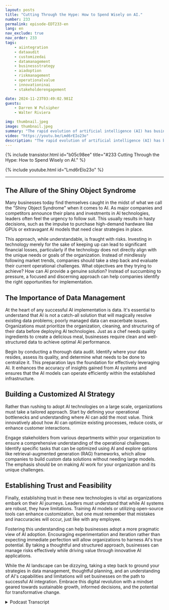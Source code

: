 ```yaml
---
layout: posts
title: "Cutting Through the Hype: How to Spend Wisely on AI."
number: 233
permalink: episode-EDT233-en
lang: en
nav_exclude: true
nav_order: 233
tags:
    - aiintegration
    - dataaudit
    - customizedai
    - datamanagement
    - businessstrategy
    - aiadoption
    - riskmanagement
    - operationalvalue
    - innovationinai
    - stakeholderengagement

date: 2024-11-23T03:49:02.981Z
guests:
    - Darren W Pulsipher
    - Walter Riviera

img: thumbnail.jpeg
image: thumbnail.jpeg
summary: "The rapid evolution of artificial intelligence (AI) has businesses buzzing with excitement and anxiety. In this episode, Darren and guest Walter Riviera explore the nuances of AI adoption, the pressure to adopt the latest technological trends, and the foundational steps that organizations can take to ensure they derive real value from AI initiatives."
video: "https://youtu.be/Lmd6rEIo23o"
description: "The rapid evolution of artificial intelligence (AI) has businesses buzzing with excitement and anxiety. In this episode, Darren and guest Walter Riviera explore the nuances of AI adoption, the pressure to adopt the latest technological trends, and the foundational steps that organizations can take to ensure they derive real value from AI initiatives."
---
```


<div>
{% include transistor.html id="b05c98ee" title="#233 Cutting Through the Hype: How to Spend Wisely on AI." %}

{% include youtube.html id="Lmd6rEIo23o" %}
</div>

---

## The Allure of the Shiny Object Syndrome

Many businesses today find themselves caught in the midst of what we call the "Shiny Object Syndrome" when it comes to AI. As major companies and competitors announce their plans and investments in AI technologies, leaders often feel the urgency to follow suit. This usually results in hasty decisions, such as the impulse to purchase high-demand hardware like GPUs or extravagant AI models that need clear strategies in place.

This approach, while understandable, is fraught with risks. Investing in technology merely for the sake of keeping up can lead to significant financial losses, particularly if the technology does not directly align with the unique needs or goals of the organization. Instead of mindlessly following market trends, companies should take a step back and evaluate their current operational challenges. What objectives are they trying to achieve? How can AI provide a genuine solution? Instead of succumbing to pressure, a focused and discerning approach can help companies identify the right opportunities for implementation.

## The Importance of Data Management

At the heart of any successful AI implementation is data. It's essential to understand that AI is not a catch-all solution that will magically resolve existing data problems; poorly managed data can exacerbate issues. Organizations must prioritize the organization, cleaning, and structuring of their data before deploying AI technologies. Just as a chef needs quality ingredients to create a delicious meal, businesses require clean and well-structured data to achieve optimal AI performance.

Begin by conducting a thorough data audit. Identify where your data resides, assess its quality, and determine what needs to be done to centralize it. This preparation lays the foundation for effectively leveraging AI. It enhances the accuracy of insights gained from AI systems and ensures that the AI models can operate efficiently within the established infrastructure.

## Building a Customized AI Strategy

Rather than rushing to adopt AI technologies on a large scale, organizations must take a tailored approach. Start by defining your operational bottlenecks and understanding where AI can add the most value. Think innovatively about how AI can optimize existing processes, reduce costs, or enhance customer interactions. 

Engage stakeholders from various departments within your organization to ensure a comprehensive understanding of the operational challenges. Identify specific tasks that can be optimized using AI and explore options like retrieval-augmented generation (RAG) frameworks, which allow companies to build custom data solutions without needing large models. The emphasis should be on making AI work for your organization and its unique challenges. 

## Establishing Trust and Feasibility

Finally, establishing trust in these new technologies is vital as organizations embark on their AI journeys. Leaders must understand that while AI systems are robust, they have limitations. Training AI models or utilizing open-source tools can enhance customization, but one must remember that mistakes and inaccuracies will occur, just like with any employee. 

Fostering this understanding can help businesses adopt a more pragmatic view of AI adoption. Encouraging experimentation and iteration rather than expecting immediate perfection will allow organizations to harness AI's true potential. By taking a thoughtful and structured approach, businesses can manage risks effectively while driving value through innovative AI applications.

While the AI landscape can be dizzying, taking a step back to ground your strategies in data management, thoughtful planning, and an understanding of AI's capabilities and limitations will set businesses on the path to successful AI integration. Embrace this digital revolution with a mindset geared towards sustainable growth, informed decisions, and the potential for transformative change.



<details>
<summary> Podcast Transcript </summary>

<p></p>

</details>
